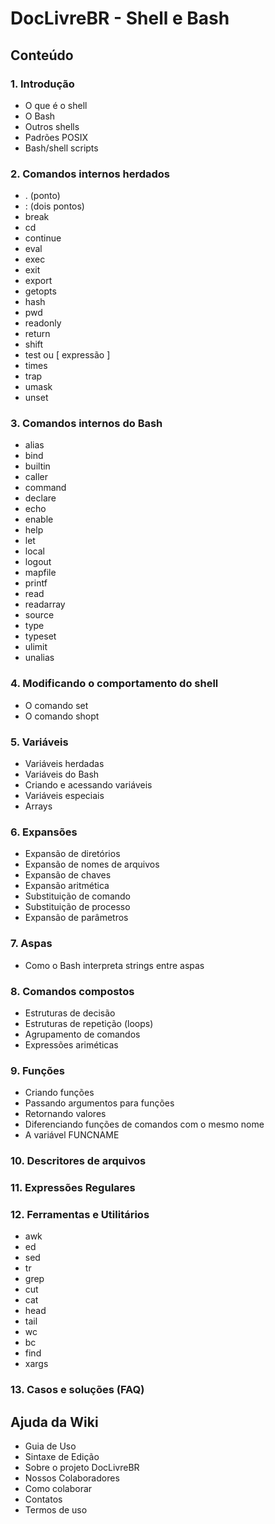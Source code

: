 # DocLivreBR - Shell e Bash

## Conteúdo

### 1. Introdução

* O que é o shell
* O Bash
* Outros shells
* Padrões POSIX
* Bash/shell scripts

### 2. Comandos internos herdados

* . (ponto)
* : (dois pontos)
* break
* cd
* continue
* eval
* exec
* exit
* export
* getopts
* hash
* pwd
* readonly
* return
* shift
* test ou \[ expressão \]
* times
* trap
* umask
* unset

### 3. Comandos internos do Bash

* alias
* bind
* builtin
* caller
* command
* declare
* echo
* enable
* help
* let
* local
* logout
* mapfile
* printf
* read
* readarray
* source
* type
* typeset
* ulimit
* unalias

### 4. Modificando o comportamento do shell

* O comando set
* O comando shopt

### 5. Variáveis

* Variáveis herdadas
* Variáveis do Bash
* Criando e acessando variáveis
* Variáveis especiais
* Arrays

### 6. Expansões

* Expansão de diretórios
* Expansão de nomes de arquivos
* Expansão de chaves
* Expansão aritmética
* Substituição de comando
* Substituição de processo
* Expansão de parâmetros

### 7. Aspas

* Como o Bash interpreta strings entre aspas

### 8. Comandos compostos

* Estruturas de decisão
* Estruturas de repetição (loops)
* Agrupamento de comandos
* Expressões ariméticas

### 9. Funções

* Criando funções
* Passando argumentos para funções
* Retornando valores
* Diferenciando funções de comandos com o mesmo nome
* A variável FUNCNAME

### 10. Descritores de arquivos

### 11. Expressões Regulares

### 12. Ferramentas e Utilitários

* awk
* ed
* sed
* tr
* grep
* cut
* cat
* head
* tail
* wc
* bc
* find
* xargs

### 13. Casos e soluções (FAQ)

## Ajuda da Wiki

* Guia de Uso
* Sintaxe de Edição
* Sobre o projeto DocLivreBR
* Nossos Colaboradores
* Como colaborar
* Contatos
* Termos de uso

